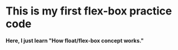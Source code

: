 # This is my first flex-box practice code <b>
Here, I just learn "How float/flex-box concept works."